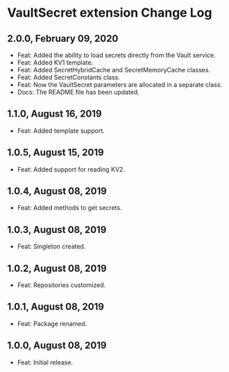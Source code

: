 VaultSecret extension Change Log
================================

2.0.0, February 09, 2020
------------------------

- Feat: Added the ability to load secrets directly from the Vault service.
- Feat: Added KV1 template.
- Feat: Added SecretHybridCache and SecretMemoryCache classes.
- Feat: Added SecretConstants class.
- Feat: Now the VaultSecret parameters are allocated in a separate class.
- Docs: The README file has been updated.


1.1.0, August 16, 2019
----------------------

- Feat: Added template support.


1.0.5, August 15, 2019
----------------------

- Feat: Added support for reading KV2.


1.0.4, August 08, 2019
------------------------

- Feat: Added methods to get secrets.


1.0.3, August 08, 2019
------------------------

- Feat: Singleton created.


1.0.2, August 08, 2019
------------------------

- Feat: Repositories customized.


1.0.1, August 08, 2019
------------------------

- Feat: Package renamed.


1.0.0, August 08, 2019
------------------------

- Feat: Initial release.
